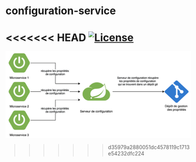 # configuration-service

<<<<<<< HEAD
[![License](https://img.shields.io/badge/License-Apache%202.0-blue.svg)](https://opensource.org/licenses/Apache-2.0)
=======
![Preview](https://raw.githubusercontent.com/bettor-league/configuration-service/master/src/main/resources/static/screenshot.png)
>>>>>>> d35979a2880051dc4578119c1713e54232dfc224
